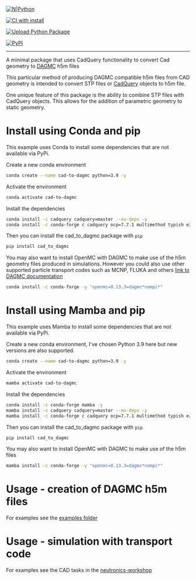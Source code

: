 
[![N|Python](https://www.python.org/static/community_logos/python-powered-w-100x40.png)](https://www.python.org)

[![CI with install](https://github.com/fusion-energy/cad_to_dagmc/actions/workflows/ci_with_install.yml/badge.svg)](https://github.com/fusion-energy/cad_to_dagmc/actions/workflows/ci_with_install.yml)

[![Upload Python Package](https://github.com/fusion-energy/cad_to_dagmc/actions/workflows/python-publish.yml/badge.svg)](https://github.com/fusion-energy/cad_to_dagmc/actions/workflows/python-publish.yml)


[![PyPI](https://img.shields.io/pypi/v/cad_to_dagmc?color=brightgreen&label=pypi&logo=grebrightgreenen&logoColor=green)](https://pypi.org/project/cad_to_dagmc/)

___

A minimal package that uses CadQuery functionality to convert Cad geometry to [DAGMC](https://github.com/svalinn/DAGMC/) h5m files

This particular method of producing DAGMC compatible h5m files from CAD geometry
is intended to convert STP files or [CadQuery](https://cadquery.readthedocs.io) objects to h5m file.

One unique feature of this package is the ability to combine STP files with CadQuery objects.
This allows for the addition of parametric geometry to static geometry.

# Install using Conda and pip

This example uses Conda to install some dependencies that are not available via PyPi.

Create a new conda environment
```bash
conda create --name cad-to-dagmc python=3.9 -y
```

Activate the environment
```bash
conda activate cad-to-dagmc
```

Install the dependencies
```bash
conda install -c cadquery cadquery=master --no-deps -y
conda install -c conda-forge c cadquery ocp=7.7.1 multimethod typish ezdxf nptyping nlopt casadi gmsh python-gmsh -y
```

Then you can install the cad_to_dagmc package with ```pip```
```bash
pip install cad_to_dagmc
```

You may also want to install OpenMC with DAGMC to make use of the h5m geometry files produced in simulations. However you could also use other supported particle transport codes such as MCNP, FLUKA and others [link to DAGMC documentation](https://svalinn.github.io/DAGMC/)
```bash
conda install -c conda-forge -y "openmc=0.13.3=dagmc*nompi*"
```


# Install using Mamba and pip

This example uses Mamba to install some dependencies that are not available via PyPi.

Create a new conda environment, I've chosen Python 3.9 here but new versions are
also supported.
```bash
conda create --name cad-to-dagmc python=3.9 -y
```

Activate the environment
```bash
mamba activate cad-to-dagmc
```

Install the dependencies
```bash
conda install -c conda-forge mamba -y
mamba install -c cadquery cadquery=master --no-deps -y
mamba install -c conda-forge c cadquery ocp=7.7.1 multimethod typish ezdxf nptyping nlopt casadi gmsh python-gmsh -y
```

Then you can install the cad_to_dagmc package with ```pip```
```bash
pip install cad_to_dagmc
```

You may also want to install OpenMC with DAGMC to make use of the h5m files
```bash
mamba install -c conda-forge -y "openmc=0.13.3=dagmc*nompi*"
```

# Usage - creation of DAGMC h5m files

For examples see the [examples folder](https://github.com/fusion-energy/cad_to_dagmc/tree/main/examples)

# Usage - simulation with transport code

For examples see the CAD tasks in the [neutronics-workshop](https://github.com/fusion-energy/neutronics-workshop)
